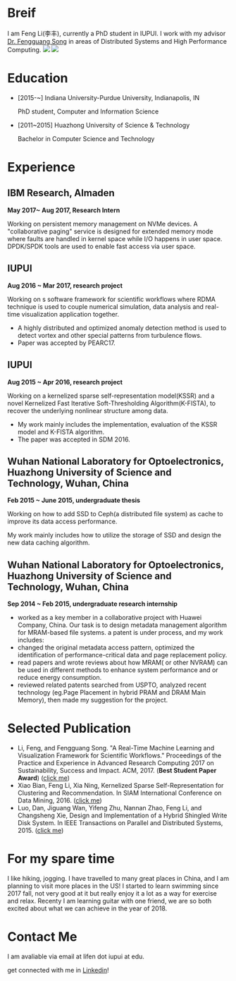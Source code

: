 # Breif
I am Feng Li(李丰), currently a PhD student in IUPUI. I work with my advisor [Dr. Fengguang Song](https://cs.iupui.edu/~fgsong/)  in areas of Distributed Systems and High Performance Computing. 
![](https://assets-cdn.github.com/images/icons/emoji/octocat.png)
![](images/myself.jpeg)


# Education
* [2015-~] Indiana University-Purdue University, Indianapolis, IN

  PhD student, Computer and Information Science
* [2011~2015] Huazhong University of Science & Technology

  Bachelor in Computer Science and Technology

# Experience
## IBM Research, Almaden 
**May 2017~ Aug 2017, Research Intern**

Working on persistent memory management on NVMe devices. A "collaborative paging" service is designed for extended memory mode where faults are handled in kernel space while I/O happens in user space. DPDK/SPDK tools are used to enable fast access via user space.

## IUPUI
**Aug 2016 ~ Mar 2017, research project**

Working on s software framework for scientific workflows where RDMA technique is used to couple numerical simulation, data analysis and real-time visualization application together. 

* A highly distributed and optimized anomaly detection method is used to detect vortex and other special patterns from turbulence flows. 
* Paper was accepted by PEARC17.

## IUPUI
**Aug 2015 ~ Apr 2016, research project**

Working on a kernelized sparse self-representation model(KSSR) and a novel Kernelized Fast Iterative Soft-Thresholding Algorithm(K-FISTA), to recover the underlying nonlinear structure among data.

* My work mainly includes the implementation, evaluation of the KSSR model and K-FISTA algorithm.
* The paper was accepted in SDM 2016.

## Wuhan National Laboratory for Optoelectronics, Huazhong University of Science and Technology,  Wuhan, China
**Feb 2015 ~ June 2015, undergraduate thesis**

Working on how to add SSD to Ceph(a distributed file system) as cache to improve its data access performance.

My work mainly includes how to utilize the storage of SSD and design the new data caching algorithm.

## Wuhan National Laboratory for Optoelectronics, Huazhong University of Science and Technology,  Wuhan, China
**Sep 2014 ~ Feb 2015, undergraduate research internship**

* worked as a key member in a collaborative project with Huawei Company, China. Our task is to design metadata management algorithm for MRAM-based file systems. a patent is under process, and my work includes:
* changed the original metadata access pattern, optimized the identification of performance-critical data and page replacement policy. 
* read papers and wrote reviews about how MRAM( or other NVRAM) can be used in different methods to enhance system performance and or reduce energy consumption.
* reviewed related patents searched from USPTO, analyzed recent technology (eg.Page Placement in hybrid PRAM and DRAM Main Memory), then made my suggestion for the project. 


# Selected Publication

* Li, Feng, and Fengguang Song. "A Real-Time Machine Learning and Visualization Framework for Scientific Workflows." Proceedings of the Practice and Experience in Advanced Research Computing 2017 on Sustainability, Success and Impact. ACM, 2017. (**Best Student Paper Award**) 
([click me](http://dl.acm.org/citation.cfm?id=3093380))
* Xiao Bian, Feng Li, Xia Ning, Kernelized Sparse Self-Representation for Clustering and Recommendation. In SIAM International Conference on Data Mining, 2016. 
([click me](http://epubs.siam.org/doi/abs/10.1137/1.9781611974348.2))
* Luo, Dan, Jiguang Wan, Yifeng Zhu, Nannan Zhao, Feng Li, and Changsheng Xie, Design and Implementation of a Hybrid Shingled Write Disk System. In IEEE Transactions on Parallel and Distributed Systems, 2015.
([click me](http://ieeexplore.ieee.org/document/7091937/))

# For my spare time
I like hiking, jogging. I have travelled to many great places in China, and I am planning to visit more places in the US!
I started to learn swimming since 2017 fall, not very good at it but really enjoy it a lot as a way for exercise and relax.
Recenty I am learning guitar with one friend, we are so both excited about what we can achieve in the year of 2018.


# Contact Me
I am avaliable via email at lifen dot iupui at edu.

get connected with me in [Linkedin](https://www.linkedin.com/in/feng-li-30aa7911b/)!



